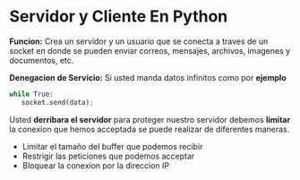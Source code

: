 # Servidor y Cliente En Python

**Funcion:** Crea un servidor y un usuario que se conecta a traves de un socket en donde se pueden enviar correos, mensajes, archivos, imagenes y documentos, etc.

**Denegacion de Servicio:** Si usted manda datos infinitos como por **ejemplo**

   ```python
while True:
      socket.send(data);
```
Usted **derribara el servidor** para proteger nuestro servidor debemos **limitar** la conexion que hemos acceptada se puede realizar de diferentes maneras.

* Limitar el tamaño del buffer que podemos recibir
* Restrigir las peticiones que podemos acceptar
* Bloquear la conexion por la direccion IP
